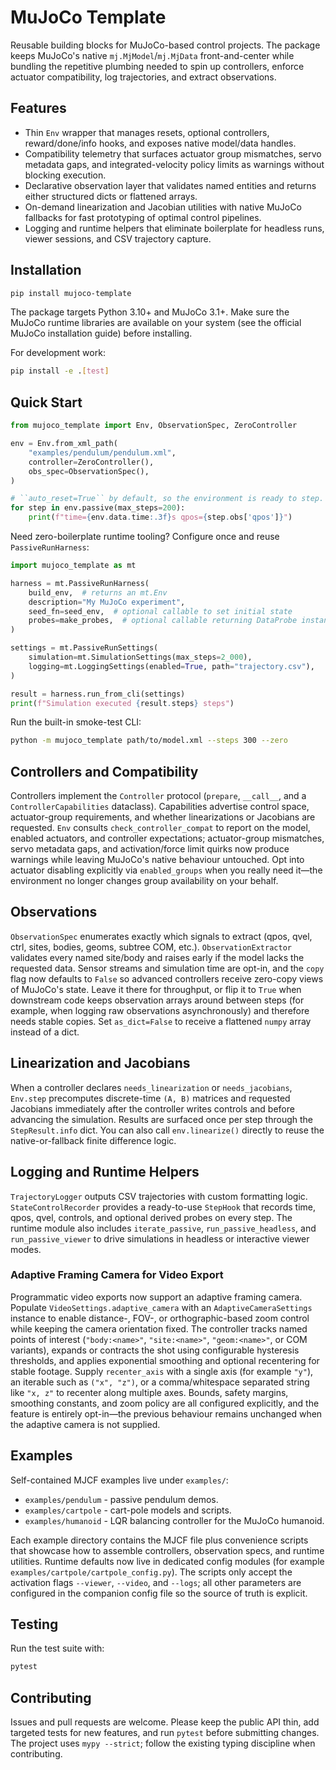 # MuJoCo Template

Reusable building blocks for MuJoCo-based control projects. The package keeps MuJoCo's native `mj.MjModel`/`mj.MjData` front-and-center while bundling the repetitive plumbing needed to spin up controllers, enforce actuator compatibility, log trajectories, and extract observations.

## Features
- Thin `Env` wrapper that manages resets, optional controllers, reward/done/info hooks, and exposes native model/data handles.
- Compatibility telemetry that surfaces actuator group mismatches, servo metadata gaps, and integrated-velocity policy limits as warnings without blocking execution.
- Declarative observation layer that validates named entities and returns either structured dicts or flattened arrays.
- On-demand linearization and Jacobian utilities with native MuJoCo fallbacks for fast prototyping of optimal control pipelines.
- Logging and runtime helpers that eliminate boilerplate for headless runs, viewer sessions, and CSV trajectory capture.

## Installation
```bash
pip install mujoco-template
```

The package targets Python 3.10+ and MuJoCo 3.1+. Make sure the MuJoCo runtime libraries are available on your system (see the official MuJoCo installation guide) before installing.

For development work:
```bash
pip install -e .[test]
```

## Quick Start
```python
from mujoco_template import Env, ObservationSpec, ZeroController

env = Env.from_xml_path(
    "examples/pendulum/pendulum.xml",
    controller=ZeroController(),
    obs_spec=ObservationSpec(),
)

# ``auto_reset=True`` by default, so the environment is ready to step.
for step in env.passive(max_steps=200):
    print(f"time={env.data.time:.3f}s qpos={step.obs['qpos']}")
```

Need zero-boilerplate runtime tooling? Configure once and reuse `PassiveRunHarness`:
```python
import mujoco_template as mt

harness = mt.PassiveRunHarness(
    build_env,  # returns an mt.Env
    description="My MuJoCo experiment",
    seed_fn=seed_env,  # optional callable to set initial state
    probes=make_probes,  # optional callable returning DataProbe instances
)

settings = mt.PassiveRunSettings(
    simulation=mt.SimulationSettings(max_steps=2_000),
    logging=mt.LoggingSettings(enabled=True, path="trajectory.csv"),
)

result = harness.run_from_cli(settings)
print(f"Simulation executed {result.steps} steps")
```

Run the built-in smoke-test CLI:
```bash
python -m mujoco_template path/to/model.xml --steps 300 --zero
```

## Controllers and Compatibility
Controllers implement the `Controller` protocol (`prepare`, `__call__`, and a `ControllerCapabilities` dataclass). Capabilities advertise control space, actuator-group requirements, and whether linearizations or Jacobians are requested. `Env` consults `check_controller_compat` to report on the model, enabled actuators, and controller expectations; actuator-group mismatches, servo metadata gaps, and activation/force limit quirks now produce warnings while leaving MuJoCo's native behaviour untouched. Opt into actuator disabling explicitly via `enabled_groups` when you really need it—the environment no longer changes group availability on your behalf.

## Observations
`ObservationSpec` enumerates exactly which signals to extract (qpos, qvel, ctrl, sites, bodies, geoms, subtree COM, etc.). `ObservationExtractor` validates every named site/body and raises early if the model lacks the requested data. Sensor streams and simulation time are opt-in, and the `copy` flag now defaults to `False` so advanced controllers receive zero-copy views of MuJoCo's state. Leave it there for throughput, or flip it to `True` when downstream code keeps observation arrays around between steps (for example, when logging raw observations asynchronously) and therefore needs stable copies. Set `as_dict=False` to receive a flattened `numpy` array instead of a dict.

## Linearization and Jacobians
When a controller declares `needs_linearization` or `needs_jacobians`, `Env.step` precomputes discrete-time `(A, B)` matrices and requested Jacobians immediately after the controller writes controls and before advancing the simulation. Results are surfaced once per step through the `StepResult.info` dict. You can also call `env.linearize()` directly to reuse the native-or-fallback finite difference logic.

## Logging and Runtime Helpers
`TrajectoryLogger` outputs CSV trajectories with custom formatting logic. `StateControlRecorder` provides a ready-to-use `StepHook` that records time, qpos, qvel, controls, and optional derived probes on every step. The runtime module also includes `iterate_passive`, `run_passive_headless`, and `run_passive_viewer` to drive simulations in headless or interactive viewer modes.

### Adaptive Framing Camera for Video Export

Programmatic video exports now support an adaptive framing camera. Populate `VideoSettings.adaptive_camera` with an `AdaptiveCameraSettings` instance to enable distance-, FOV-, or orthographic-based zoom control while keeping the camera orientation fixed. The controller tracks named points of interest (`"body:<name>"`, `"site:<name>"`, `"geom:<name>"`, or COM variants), expands or contracts the shot using configurable hysteresis thresholds, and applies exponential smoothing and optional recentering for stable footage. Supply `recenter_axis` with a single axis (for example `"y"`), an iterable such as `("x", "z")`, or a comma/whitespace separated string like `"x, z"` to recenter along multiple axes. Bounds, safety margins, smoothing constants, and zoom policy are all configured explicitly, and the feature is entirely opt-in—the previous behaviour remains unchanged when the adaptive camera is not supplied.

## Examples
Self-contained MJCF examples live under `examples/`:
- `examples/pendulum` - passive pendulum demos.
- `examples/cartpole` - cart-pole models and scripts.
- `examples/humanoid` - LQR balancing controller for the MuJoCo humanoid.

Each example directory contains the MJCF file plus convenience scripts that showcase how to assemble controllers, observation specs, and runtime utilities. Runtime defaults now live in dedicated config modules (for example `examples/cartpole/cartpole_config.py`). The scripts only accept the activation flags `--viewer`, `--video`, and `--logs`; all other parameters are configured in the companion config file so the source of truth is explicit.

## Testing
Run the test suite with:
```bash
pytest
```

## Contributing
Issues and pull requests are welcome. Please keep the public API thin, add targeted tests for new features, and run `pytest` before submitting changes. The project uses `mypy --strict`; follow the existing typing discipline when contributing.
